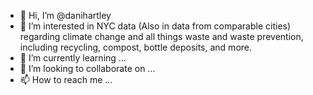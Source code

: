 - 👋 Hi, I’m @danihartley
- 👀 I’m interested in NYC data (Also in data from comparable cities) regarding climate change and all things waste and waste prevention, including recycling, compost, bottle deposits, and more. 
- 🌱 I’m currently learning ...
- 💞️ I’m looking to collaborate on ...
- 📫 How to reach me ...

<!---
danihartley/danihartley is a ✨ special ✨ repository because its `README.md` (this file) appears on your GitHub profile.
You can click the Preview link to take a look at your changes.
--->

